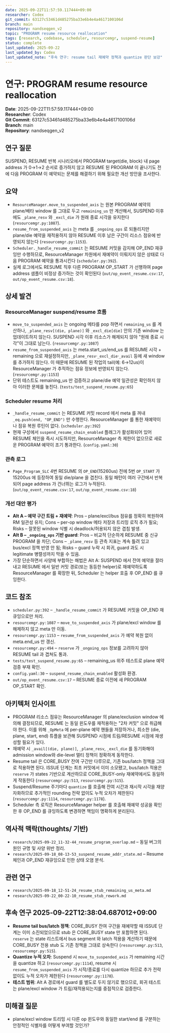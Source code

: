 ```yaml
---
date: 2025-09-22T11:57:59.117444+09:00
researcher: Codex
git_commit: 63127c53461d485275ba33e6b4e4a4617100106d
branch: main
repository: nandseqgen_v2
topic: "PROGRAM resume resource reallocation"
tags: [research, codebase, scheduler, resourcemgr, suspend-resume]
status: complete
last_updated: 2025-09-22
last_updated_by: Codex
last_updated_note: "후속 연구: resume tail 재예약 정책과 quantize 판단 보강"
---
```


# 연구: PROGRAM resume resource reallocation

**Date**: 2025-09-22T11:57:59.117444+09:00  
**Researcher**: Codex  
**Git Commit**: 63127c53461d485275ba33e6b4e4a4617100106d  
**Branch**: main  
**Repository**: nandseqgen_v2

## 연구 질문
SUSPEND, RESUME 반복 시나리오에서 PROGRAM target(die, block) 내 page address 가 0→1→2 순서로 증가하지 않고 RESUME 된 PROGRAM 이 끝나기도 전에 다음 PROGRAM 이 예약되는 문제를 해결하기 위해 필요한 개선 방안을 조사한다.

## 요약
- `ResourceManager.move_to_suspended_axis` 는 원본 PROGRAM 예약의 plane/배타 window 를 그대로 두고 `remaining_us` 만 계산해서, SUSPEND 이후에도 `_plane_resv` 와 `_excl_die` 가 원래 종료 시각을 유지한다 (`resourcemgr.py:1087`).
- `resume_from_suspended_axis` 는 meta 를 `_ongoing_ops` 로 되돌리지만 plane/die 예약을 재적용하지 않아 RESUME 이후 남은 구간이 리소스 점유에 반영되지 않는다 (`resourcemgr.py:1153`).
- `Scheduler._handle_resume_commit` 는 RESUME 커밋을 감지해 OP_END 재큐잉만 수행하므로, ResourceManager 차원에서 재예약이 이뤄지지 않은 상태로 다음 PROGRAM 예약을 통과시킨다 (`scheduler.py:392`).
- 실제 로그에서도 RESUME 직후 다른 PROGRAM OP_START 가 선행하여 page address 샘플이 비정상 증가하는 것이 확인된다 (`out/op_event_resume.csv:17`, `out/op_event_resume.csv:18`).

## 상세 발견

### ResourceManager suspend/resume 흐름
- `move_to_suspended_axis` 는 ongoing 메타를 pop 하면서 `remaining_us` 를 계산하나, `_plane_resv[(die, plane)]` 와 `_excl_die[die]` 안의 기존 window 는 업데이트하지 않는다. SUSPEND 시각 이후 리소스가 해제되지 않아 "원래 종료 시각"이 그대로 남는다. (`resourcemgr.py:1087`)
- `resume_from_suspended_axis` 는 meta.start_us/end_us 를 RESUME 시각 + remaining 으로 재설정하지만, `_plane_resv`·`_excl_die`·`_avail` 등에 새 window 를 추가하지 않는다. 이 때문에 RESUME 된 작업의 tail(예: 6→12us)이 ResourceManager 가 추적하는 점유 정보에 반영되지 않는다. (`resourcemgr.py:1153`)
- 단위 테스트도 remaining_us 만 검증하고 plane/die 예약 일관성은 확인하지 않아 이러한 문제를 놓친다. (`tests/test_suspend_resume.py:65`)

### Scheduler resume 처리
- `_handle_resume_commit` 는 RESUME 커밋 record 에서 meta 를 꺼내 `_eq.push(end, "OP_END")` 만 수행한다. ResourceManager 를 통한 재예약이나 점유 복원 루틴이 없다. (`scheduler.py:392`)
- 현재 구성에서 `suspend_resume_chain_enabled` 플래그가 활성화되어 있어 RESUME 체인을 즉시 시도하지만, ResourceManager 측 제한이 없으므로 새로운 PROGRAM 예약이 조기 통과한다. (`config.yaml:30`)

### 관측 로그
- `Page_Program_SLC` 4번 RESUME 의 `OP_END`(15260us) 전에 5번 `OP_START` 가 15200us 에 등장하여 동일 die/plane 을 겹친다. 동일 패턴이 여러 구간에서 반복되어 page address 가 건너뛰는 로그가 누적된다. (`out/op_event_resume.csv:17`, `out/op_event_resume.csv:18`)

### 개선 대안 평가
- **Alt A – 예약 구간 트림 + 재예약**: Pros – plane/excl/bus 점유를 정확히 복원하여 RM 일관성 유지; Cons – per-op window 메타 저장과 트리밍 로직 추가 필요; Risks – 잘못된 window 식별 시 deadlock/허용되지 않은 겹침 발생.
- **Alt B – `_ongoing_ops` 기반 guard**: Pros – 비교적 단순하게 RESUME 중 신규 PROGRAM 을 차단; Cons – `_plane_resv` 등 관측 지표는 계속 틀려 있고 bus/excl 정책 반영 안 됨; Risks – guard 누락 시 회귀, guard 과도 시 legitimate 병렬성까지 막을 수 있음.
- 가장 단순하면서 사양에 부합하는 해법은 Alt A: SUSPEND 에서 잔여 예약을 잘라내고 RESUME 에서 일반 커밋 경로(또는 동등한 helper)로 재예약하도록 ResourceManager 를 확장한 뒤, Scheduler 는 helper 호출 후 OP_END 를 큐잉한다.

## 코드 참조
- `scheduler.py:392` – `_handle_resume_commit` 가 RESUME 커밋을 OP_END 재큐잉으로만 처리.
- `resourcemgr.py:1087` – `move_to_suspended_axis` 가 plane/excl window 를 해제하지 않고 meta 만 이동.
- `resourcemgr.py:1153` – `resume_from_suspended_axis` 가 예약 복원 없이 meta.end_us 만 갱신.
- `resourcemgr.py:494` – `reserve` 가 `_ongoing_ops` 정보를 고려하지 않아 RESUME tail 과 겹쳐도 통과.
- `tests/test_suspend_resume.py:65` – remaining_us 위주 테스트로 plane 예약 검증 부재 확인.
- `config.yaml:30` – `suspend_resume_chain_enabled` 활성화 환경.
- `out/op_event_resume.csv:17` – RESUME 종료 이전에 새 PROGRAM OP_START 확인.

## 아키텍처 인사이트
- PROGRAM 리소스 점유는 ResourceManager 의 plane/exclusion window 에 의해 결정되므로, RESUME 는 동일 윈도우를 재적용하는 "2차 커밋" 으로 취급해야 한다. 이를 위해 `_OpMeta` 에 per-plane 예약 핸들을 저장하거나, 최소한 (die, plane, start, end) 튜플을 보관해 SUSPEND 시점에 트림/RESUME 시점에 재생성할 필요가 있다.
- 재예약 시 `_avail[(die, plane)]`, `_plane_resv`, `_excl_die` 를 동기화해야 admission window와 die-level 멀티 정책이 정확하게 동작한다.
- Resume tail 은 CORE_BUSY 잔여 구간만 다루므로, 기존 bus/latch 정책을 그대로 적용하면 된다. ISSUE 단계는 최초 커밋에서 이미 소모됐고, bus/latch 적용은 `reserve` 가 states 기반으로 계산하므로 CORE_BUSY-only 재예약에서도 동일하게 작동한다 (`resourcemgr.py:513`, `resourcemgr.py:515`).
- Suspend/Resume 주기마다 `quantize` 를 호출해 잔여 시간과 재시작 시각을 재양자화하므로 추가적인 rounding 전략 없이도 누적 오차가 제한된다 (`resourcemgr.py:1114`, `resourcemgr.py:1178`).
- Scheduler 측 로직은 ResourceManager helper 를 호출해 재예약 성공을 확인한 후 OP_END 를 큐잉하도록 변경하면 책임이 명확하게 분리된다.

## 역사적 맥락(thoughts/ 기반)
- `research/2025-09-22_11-32-44_resume_program_overlap.md` – 동일 버그의 원인 규명 및 사양 위반 정리.
- `research/2025-09-18_08-13-53_suspend_resume_addr_state.md` – Resume 체인과 OP_END 재큐잉으로 인한 상태 오염 분석.

## 관련 연구
- `research/2025-09-18_12-51-24_resume_stub_remaining_us_meta.md`
- `research/2025-09-22_00-22-10_resume_stub_rework.md`

## 후속 연구 2025-09-22T12:38:04.687012+09:00
- **Resume tail bus/latch 정책**: CORE_BUSY 잔여 구간을 재예약할 때 ISSUE 단계는 이미 소진되었으므로 stub 은 CORE_BUSY state 만 포함하면 된다. `reserve` 는 state 리스트에서 bus segment 와 latch 적용을 계산하기 때문에 CORE_BUSY 전용 stub 도 기존 정책을 그대로 상속한다 (`resourcemgr.py:513`, `resourcemgr.py:515`).
- **Quantize 누적 오차**: Suspend 시 `move_to_suspended_axis` 가 remaining 시간을 quantize 하고 (`resourcemgr.py:1114`), resume 시 `resume_from_suspended_axis` 가 시작/종료를 다시 quantize 하므로 추가 전략 없이도 누적 오차가 제한된다 (`resourcemgr.py:1178`).
- **테스트 범위**: Alt A 경로에서 guard 를 별도로 두지 않기로 했으므로, 회귀 테스트는 plane/excl window 가 트림/재적용되는지를 중점적으로 검증한다.

## 미해결 질문
- plane/excl window 트리밍 시 다른 op 윈도우와 동일한 start/end 를 구분하는 안정적인 식별자를 어떻게 부여할 것인가?
